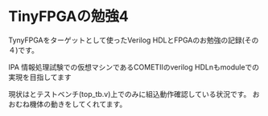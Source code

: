 # TinyFPGAの勉強4

TynyFPGAをターゲットとして使ったVerilog HDLとFPGAのお勉強の記録(その４)です。

IPA 情報処理試験での仮想マシンであるCOMETIIのverilog HDLnもmoduleでの実現を目指してます

現状はとテストベンチ(top_tb.v)上でのみに組込動作確認している状況です。
おおむね機体の動きをしてくれてます。